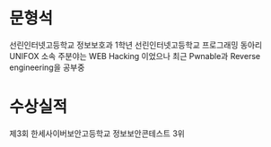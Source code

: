 
# 문형석
선린인터넷고등학교 정보보호과 1학년
선린인터넷고등학교 프로그래밍 동아리 UNIFOX 소속
주분야는 WEB Hacking 이었으나 최근 Pwnable과 Reverse engineering을 공부중

# 수상실적
제3회 한세사이버보안고등학교 정보보안콘테스트 3위
